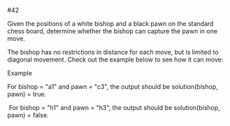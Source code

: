 #42

Given the positions of a white bishop and a black pawn on the standard chess board, determine whether the bishop can capture the pawn in one move.

The bishop has no restrictions in distance for each move, but is limited to diagonal movement. Check out the example below to see how it can move:


Example

For bishop = "a1" and pawn = "c3", the output should be
solution(bishop, pawn) = true.
<html>
    <img src="https://codesignal.s3.amazonaws.com/uploads/1664394254/bishop.jpg?raw=true" alt="" title="bishop moves">
</html>
For bishop = "h1" and pawn = "h3", the output should be
solution(bishop, pawn) = false.

